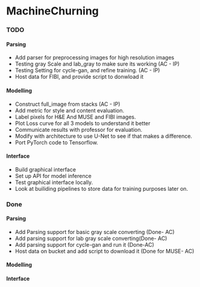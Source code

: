 # MachineChurning



### TODO

#### Parsing


- Add parser for preprocessing images for high resolution images
- Testing gray Scale and lab_gray to make sure its working (AC - IP)
- Testing Setting for cycle-gan, and refine training. (AC - IP)
- Host data for FIBI, and provide script to donwload it 

#### Modelling
- Construct full_image from stacks (AC - IP)
- Add metric for style and content evaluation.
- Label pixels for H&E And MUSE and FIBI images.
- Plot Loss curve for all 3 models to understand it better
- Communicate results with professor for evaluation.
- Modify with architecture to use U-Net to see if that makes a difference.
- Port PyTorch code to Tensorflow. 

#### Interface
- Build graphical interface 
- Set up API for model inference
- Test graphical interface locally.
- Look at builiding pipelines to store data for training purposes later on.


### Done

#### Parsing
- Add Parsing support for basic gray scale converting (Done- AC)
- Add parsing support for lab gray scale converting(Done- AC)
- Add parsing support for cycle-gan and run it (Done-AC)
- Host data on bucket and add script to download it (Done for MUSE- AC)

#### Modelling

#### Interface
